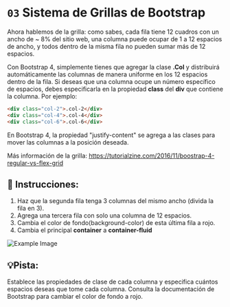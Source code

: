 # `03`  Sistema de Grillas de Bootstrap

Ahora hablemos de la grilla: como sabes, cada fila tiene 12 cuadros con un ancho de ~ 8% del sitio web, una columna puede ocupar de 1 a 12 espacios de ancho, y todos dentro de la misma fila no pueden sumar más de 12 espacios.


Con Bootstrap 4, simplemente tienes que agregar la clase **.Col** y distribuirá automáticamente las columnas de manera uniforme en los 12 espacios dentro de la fila.
Si deseas que una columna ocupe un número específico de espacios, debes especificarla en la propiedad **class** del **div** que contiene la columna.
Por ejemplo:

```html
<div class="col-2">.col-2</div>
<div class="col-4">.col-4</div>
<div class="col-6">.col-6</div>

```


En Bootstrap 4, la propiedad "justify-content" se agrega a las clases para mover las columnas a la posición deseada.

Más información de la grilla:
https://tutorialzine.com/2016/11/boostrap-4-regular-vs-flex-grid



## 📝 Instrucciones:


1. Haz que la segunda fila tenga 3 columnas del mismo ancho (divida la fila en 3).
2. Agrega una tercera fila con solo una columna de 12 espacios.
3. Cambia el color de fondo(background-color) de esta última fila a rojo.
4. Cambia el principal **container** a **container-fluid**

![Example Image](https://github.com/4GeeksAcademy/bootstrap-exercises-tutorial/blob/master/.learn/assets/1509892918783_38dc765ee66d5d7e4258e43e5f5dde8d.png?raw=true)

## 💡Pista:
Establece las propiedades de clase de cada columna y especifica cuántos espacios deseas que tome cada columna.
Consulta la documentación de Bootstrap para cambiar el color de fondo a rojo.